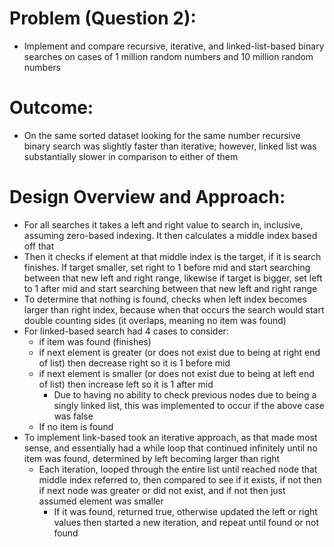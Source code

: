 # Problem (Question 2):
-	Implement and compare recursive, iterative, and linked-list-based binary searches on cases of 1 million random numbers and 10 million random numbers

# Outcome:
-	On the same sorted dataset looking for the same number recursive binary search was slightly faster than iterative; however, linked list was substantially slower in comparison to either of them

# Design Overview and Approach:
-	For all searches it takes a left and right value to search in, inclusive, assuming zero-based indexing. It then calculates a middle index based off that
-	Then it checks if element at that middle index is the target, if it is search finishes. If target smaller, set right to 1 before mid and start searching between that new left and right range, likewise if target is bigger, set left to 1 after mid and start searching between that new left and right range
-	To determine that nothing is found, checks when left index becomes larger than right index, because when that occurs the search would start double counting sides (it overlaps, meaning no item was found)
-	For linked-based search had 4 cases to consider: 
    -	if item was found (finishes)
    -	if next element is greater (or does not exist due to being at right end of list) then decrease right so it is 1 before mid
    -	if next element is smaller (or does not exist due to being at left end of list) then increase left so it is 1 after mid
        - Due to having no ability to check previous nodes due to being a singly linked list, this was implemented to occur if the above case was false
    -	If no item is found 
-	To implement link-based took an iterative approach, as that made most sense, and essentially had a while loop that continued infinitely until no item was found, determined by left becoming larger than right
    -	Each iteration, looped through the entire list until reached node that middle index referred to, then compared to see if it exists, if not then if next node was greater or did not exist, and if not then just assumed element was smaller
        -	If it was found, returned true, otherwise updated the left or right values then started a new iteration, and repeat until found or not found
 
